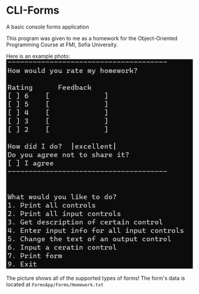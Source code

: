 # CLI-Forms
A basic console forms application

This program was given to me as a homework for the Object-Oriented Programming Course at FMI, Sofia University.

Here is an example photo:
![Usage](./Assets/usage.png)

The picture shows all of the supported types of forms!
The form's data is located at `FormsApp/Forms/Homework.txt`